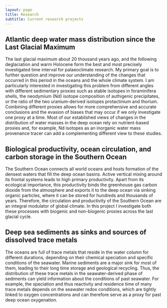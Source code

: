 ```yaml
---
layout: page
title: Research
subtitle: Current research projects
---
```


## Atlantic deep water mass distribution since the Last Glacial Maximum

The last glacial maximum about 20 thousand years ago, and the following deglaciation and warm Holocene form the best and most precisely investigated time interval for palaeoclimate research. My primary goal is to further question and improve our understanding of the changes that occurred in this period in the oceans and the whole climate system. I am particularly interested in investigating this problem from different angles with different sedimentary proxies such as stable isotopes in foraminifera shells, the neodymium (Nd) isotope composition of authigenic precipitates, or
the ratio of the two uranium-derived isotopes protactinium and thorium. Combining different proxies allows for more comprehensive and accurate conclusions and the evasion of biases that may occur if we only investigate one proxy at a time. Most of our established views of changes in the distribution of water masses in the deep ocean rely on nutrient-based proxies and, for example, Nd isotopes as an inorganic water mass provenance tracer can add a complementing different view to these studies.



## Biological productivity, ocean circulation, and carbon storage in the Southern Ocean

The Southern Ocean connects all world oceans and hosts formation of the densest waters that fill the deep ocean basins. Active vertical mixing around its frontal systems leads to high primary productivity. Apart from its ecological importance, this productivity binds the greenhouse gas carbon dioxide from the atmosphere and exports it to the deep ocean via sinking organic particles, where it can be stored for hundreds and thousands of years. Therefore, the circulation and productivity of the Southern Ocean are an integral modulator of global climate. In this project I investigate both these processes with biogenic and non-biogenic proxies across the last glacial cycle.



## Deep sea sediments as sinks and sources of dissolved trace metals

The oceans are full of trace metals that reside in the water column for different durations, depending on their chemical speciation and specific conditions of the seawater. Marine sediments are a major sink for most of them, leading to their long time storage and geological recycling. Thus, the distribution of these trace metals in the seawater-derived phase of sediments can yield information about the conditions of past seawater. For example, the speciation and thus reactivity and residence time of many trace metals depends on the seawater redox conditions, which are tightly linked to oxygen concentrations and can therefore serve as a proxy for past deep ocean  oxygenation.
